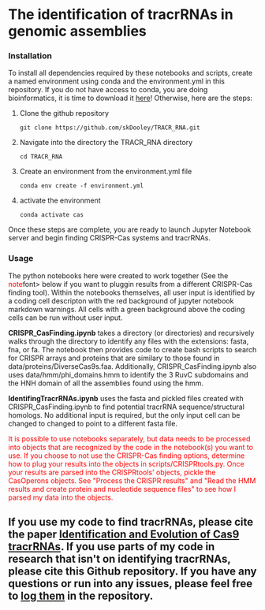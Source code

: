 # The identification of tracrRNAs in genomic assemblies


### Installation
To install all dependencies required by these notebooks and scripts, create a named environment using conda and the environment.yml in this repository. If you do not have access to conda, you are doing bioinformatics, it is time to download it [here](https://docs.anaconda.com/anaconda/install/)! Otherwise, here are the steps:

1. Clone the github repository
	
	``git clone https://github.com/skDooley/TRACR_RNA.git``

1. Navigate into the directory the TRACR_RNA directory

   ``cd TRACR_RNA``

1. Create an environment from the environment.yml file

	``conda env create -f environment.yml``

1. activate the environment

	``conda activate cas``

Once these steps are complete, you are ready to launch Jupyter Notebook server and begin finding CRISPR-Cas systems and tracrRNAs.


### Usage
The python notebooks here were created to work together (See the <font style="color:red">note</font>font> below if you want to pluggin results from a different CRISPR-Cas finding tool). Within the notebooks themselves, all user input is identified by a coding cell descripton with the red background of jupyter notebook markdown warnings. All cells with a green background above the coding cells can be run without user input.

**CRISPR_CasFinding.ipynb** takes a directory (or directories) and recursively walks through the directory to identify any files with the extensions: fasta, fna, or fa. The notebook then provides code to create bash scripts to search for CRISPR arrays and proteins that are similary to those found in data/proteins/DiverseCas9s.faa. Additionally, CRISPR_CasFinding.ipynb also uses data/hmm/phi_domains.hmm to identify the 3 RuvC subdomains and the HNH domain of all the assemblies found using the hmm.

**IdentifingTracrRNAs.ipynb** uses the fasta and pickled files created with CRISPR_CasFinding.ipynb to find potential tracrRNA sequence/structural homologs. No additional input is required, but the only input cell can be changed to changed to point to a different fasta file. 


<font style="color:red">
 It is possible to use notebooks separately, but data needs to be processed into objects that are recognized by the code in the notebook(s) you want to use. If you choose to not use the CRISPR-Cas finding options, determine how to plug your results into the objects in scripts/CRISPRtools.py. Once your results are parsed into the CRISPRtools' objects, pickle the CasOperons objects. See "Process the CRISPR results" and "Read the HMM results and create protein and nucleotide sequence files" to see how I parsed  my data into the objects.
</font>


## If you use my code to find tracrRNAs, please cite the paper [Identification and Evolution of Cas9 tracrRNAs](https://www.ncbi.nlm.nih.gov/pmc/articles/PMC8336202/). If you use parts of my code in research that isn't on identifying tracrRNAs, please cite this Github repository. If you have any questions or run into any issues, please feel free to [log them](https://github.com/skDooley/TRACR_RNA/issues) in the repository.